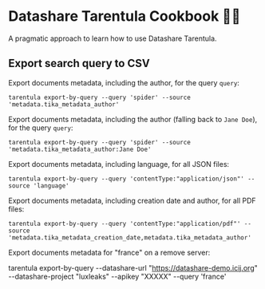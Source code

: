 # Datashare Tarentula Cookbook 👩‍🍳

A pragmatic approach to learn how to use Datashare Tarentula.

## Export search query to CSV

Export documents metadata, including the author, for the query `query`:

```
tarentula export-by-query --query 'spider' --source 'metadata.tika_metadata_author'
```

Export documents metadata, including the author (falling back to `Jane Doe`), for the query `query`:

```
tarentula export-by-query --query 'spider' --source 'metadata.tika_metadata_author:Jane Doe'
```

Export documents metadata, including language, for all JSON files:

```
tarentula export-by-query --query 'contentType:"application/json"' --source 'language'
```

Export documents metadata, including creation date and author, for all PDF files:

```
tarentula export-by-query --query 'contentType:"application/pdf"' --source 'metadata.tika_metadata_creation_date,metadata.tika_metadata_author'
```

Export documents metadata for "france" on a remove server:

tarentula export-by-query --datashare-url "https://datashare-demo.icij.org" --datashare-project "luxleaks" --apikey "XXXXX" --query 'france' 

